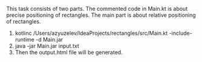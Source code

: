 This task consists of two parts. The commented code in Main.kt is about precise positioning of rectangles. The main part is about relative positioning of rectangles.
1) kotlinc /Users/azyuzelev/IdeaProjects/rectangles/src/Main.kt -include-runtime -d Main.jar
2) java -jar Main.jar input.txt
3) Then the output.html file will be generated.
